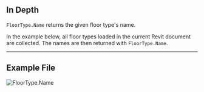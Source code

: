 ## In Depth
`FloorType.Name` returns the given floor type's name.

In the example below, all floor types loaded in the current Revit document are collected. The names are then returned with `FloorType.Name`.
___
## Example File

![FloorType.Name](./Revit.Elements.FloorType.Name_img.jpg)
